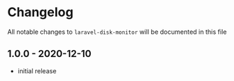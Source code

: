 # Changelog

All notable changes to `laravel-disk-monitor` will be documented in this file

## 1.0.0 - 2020-12-10

- initial release

